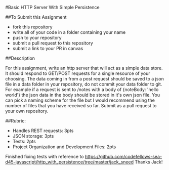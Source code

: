 #Basic HTTP Server With Simple Persistence

##To Submit this Assignment
  * fork this repository
  * write all of your code in a folder containing your name
  * push to your repository
  * submit a pull request to this repository
  * submit a link to your PR in canvas

##Description

For this assignment, write an http server that will act as a simple data store. It should respond to GET/POST requests for a single resource of your choosing. The data coming in from a post request should be saved to a json file in a data folder in your repository, do not commit your data folder to git. For example if a request is sent to /notes with a body of {noteBody: 'hello world'} the json data in the body should be stored in it's own json file. You can pick a naming scheme for the file but I would recommend using the number of files that you have received so far. Submit as a pull request to your own repository.

 

##Rubric:
  * Handles REST requests: 3pts
  * JSON storage: 3pts 
  * Tests: 2pts
  * Project Organization and Development Files: 2pts

Finished fixing tests with reference to https://github.com/codefellows-sea-d45-javascript/http_with_persistence/tree/master/jack_sneed
Thanks Jack!
